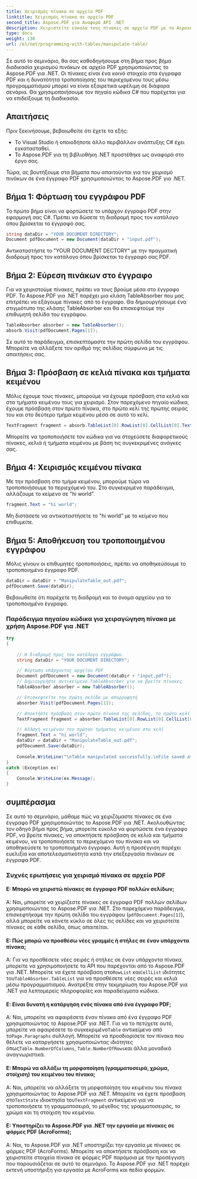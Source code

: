 ```yaml
---
title: Χειρισμός πίνακα σε αρχείο PDF
linktitle: Χειρισμός πίνακα σε αρχείο PDF
second_title: Aspose.PDF για Αναφορά API .NET
description: Χειριστείτε εύκολα τους πίνακες σε αρχείο PDF με το Aspose.PDF για .NET.
type: docs
weight: 130
url: /el/net/programming-with-tables/manipulate-table/
---
```

Σε αυτό το σεμινάριο, θα σας καθοδηγήσουμε στη βήμα προς βήμα διαδικασία χειρισμού πινάκων σε αρχείο PDF χρησιμοποιώντας το Aspose.PDF για .NET. Οι πίνακες είναι ένα κοινό στοιχείο στα έγγραφα PDF και η δυνατότητα τροποποίησης του περιεχομένου τους μέσω προγραμματισμού μπορεί να είναι εξαιρετικά ωφέλιμη σε διάφορα σενάρια. Θα χρησιμοποιήσουμε τον πηγαίο κώδικα C# που παρέχεται για να επιδείξουμε τη διαδικασία.

## Απαιτήσεις

Πριν ξεκινήσουμε, βεβαιωθείτε ότι έχετε τα εξής:

- Το Visual Studio ή οποιοδήποτε άλλο περιβάλλον ανάπτυξης C# έχει εγκατασταθεί.
- Το Aspose.PDF για τη βιβλιοθήκη .NET προστέθηκε ως αναφορά στο έργο σας.

Τώρα, ας βουτήξουμε στα βήματα που απαιτούνται για τον χειρισμό πινάκων σε ένα έγγραφο PDF χρησιμοποιώντας το Aspose.PDF για .NET.

## Βήμα 1: Φόρτωση του εγγράφου PDF

Το πρώτο βήμα είναι να φορτώσετε το υπάρχον έγγραφο PDF στην εφαρμογή σας C#. Πρέπει να δώσετε τη διαδρομή προς τον κατάλογο όπου βρίσκεται το έγγραφό σας.

```csharp
string dataDir = "YOUR DOCUMENT DIRECTORY";
Document pdfDocument = new Document(dataDir + "input.pdf");
```

Αντικαταστήστε το "YOUR DOCUMENT DECTORY" με την πραγματική διαδρομή προς τον κατάλογο όπου βρίσκεται το έγγραφό σας PDF.

## Βήμα 2: Εύρεση πινάκων στο έγγραφο

Για να χειριστούμε πίνακες, πρέπει να τους βρούμε μέσα στο έγγραφο PDF. Το Aspose.PDF για .NET παρέχει μια κλάση TableAbsorber που μας επιτρέπει να εξάγουμε πίνακες από το έγγραφο. Θα δημιουργήσουμε ένα στιγμιότυπο της κλάσης TableAbsorber και θα επισκεφτούμε την επιθυμητή σελίδα του εγγράφου.

```csharp
TableAbsorber absorber = new TableAbsorber();
absorb.Visit(pdfDocument.Pages[1]);
```

Σε αυτό το παράδειγμα, επισκεπτόμαστε την πρώτη σελίδα του εγγράφου. Μπορείτε να αλλάξετε τον αριθμό της σελίδας σύμφωνα με τις απαιτήσεις σας.

## Βήμα 3: Πρόσβαση σε κελιά πίνακα και τμήματα κειμένου

Μόλις έχουμε τους πίνακες, μπορούμε να έχουμε πρόσβαση στα κελιά και στα τμήματα κειμένου τους για χειρισμό. Στον παρεχόμενο πηγαίο κώδικα, έχουμε πρόσβαση στον πρώτο πίνακα, στο πρώτο κελί της πρώτης σειράς του και στο δεύτερο τμήμα κειμένου μέσα σε αυτό το κελί.

```csharp
TextFragment fragment = absorb.TableList[0].RowList[0].CellList[0].TextFragments[1];
```

Μπορείτε να τροποποιήσετε τον κώδικα για να στοχεύσετε διαφορετικούς πίνακες, κελιά ή τμήματα κειμένου με βάση τις συγκεκριμένες ανάγκες σας.

## Βήμα 4: Χειρισμός κειμένου πίνακα

Με την πρόσβαση στο τμήμα κειμένου, μπορούμε τώρα να τροποποιήσουμε το περιεχόμενό του. Στο συγκεκριμένο παράδειγμα, αλλάζουμε το κείμενο σε "hi world".

```csharp
fragment.Text = "hi world";
```

Μη διστάσετε να αντικαταστήσετε το "hi world" με το κείμενο που επιθυμείτε.

## Βήμα 5: Αποθήκευση του τροποποιημένου εγγράφου

Μόλις γίνουν οι επιθυμητές τροποποιήσεις, πρέπει να αποθηκεύσουμε το τροποποιημένο έγγραφο PDF.

```csharp
dataDir = dataDir + "ManipulateTable_out.pdf";
pdfDocument.Save(dataDir);
```

Βεβαιωθείτε ότι παρέχετε τη διαδρομή και το όνομα αρχείου για το τροποποιημένο έγγραφο.


### Παράδειγμα πηγαίου κώδικα για χειραγώγηση πίνακα με χρήση Aspose.PDF για .NET

```csharp
try
{
	
	// Η διαδρομή προς τον κατάλογο εγγράφων.
	string dataDir = "YOUR DOCUMENT DIRECTORY";

	// Φόρτωση υπάρχοντος αρχείου PDF
	Document pdfDocument = new Document(dataDir + "input.pdf");
	// Δημιουργήστε αντικείμενο TableAbsorber για να βρείτε πίνακες
	TableAbsorber absorber = new TableAbsorber();

	// Επισκεφτείτε την πρώτη σελίδα με απορροφητή
	absorber.Visit(pdfDocument.Pages[1]);

	// Αποκτήστε πρόσβαση στον πρώτο πίνακα της σελίδας, το πρώτο κελί και τα τμήματα κειμένου σε αυτόν
	TextFragment fragment = absorber.TableList[0].RowList[0].CellList[0].TextFragments[1];

	// Αλλαγή κειμένου του πρώτου τμήματος κειμένου στο κελί
	fragment.Text = "hi world";
	dataDir = dataDir + "ManipulateTable_out.pdf";
	pdfDocument.Save(dataDir);
	
	Console.WriteLine("\nTable manipulated successfully.\nFile saved at " + dataDir);
}
catch (Exception ex)
{
	Console.WriteLine(ex.Message);
}
```

## συμπέρασμα

Σε αυτό το σεμινάριο, μάθαμε πώς να χειριζόμαστε πίνακες σε ένα έγγραφο PDF χρησιμοποιώντας το Aspose.PDF για .NET. Ακολουθώντας τον οδηγό βήμα προς βήμα, μπορείτε εύκολα να φορτώσετε ένα έγγραφο PDF, να βρείτε πίνακες, να αποκτήσετε πρόσβαση σε κελιά και τμήματα κειμένου, να τροποποιήσετε το περιεχόμενο του πίνακα και να αποθηκεύσετε το τροποποιημένο έγγραφο. Αυτή η προσέγγιση παρέχει ευελιξία και αποτελεσματικότητα κατά την επεξεργασία πινάκων σε έγγραφα PDF.

### Συχνές ερωτήσεις για χειρισμό πίνακα σε αρχείο PDF

#### Ε: Μπορώ να χειριστώ πίνακες σε έγγραφα PDF πολλών σελίδων;

Α: Ναι, μπορείτε να χειρίζεστε πίνακες σε έγγραφα PDF πολλών σελίδων χρησιμοποιώντας το Aspose.PDF για .NET. Στο παρεχόμενο παράδειγμα, επισκεφτήκαμε την πρώτη σελίδα του εγγράφου (`pdfDocument.Pages[1]`), αλλά μπορείτε να κάνετε κύκλο σε όλες τις σελίδες και να χειριστείτε πίνακες σε κάθε σελίδα, όπως απαιτείται.

#### Ε: Πώς μπορώ να προσθέσω νέες γραμμές ή στήλες σε έναν υπάρχοντα πίνακα;

 Α: Για να προσθέσετε νέες σειρές ή στήλες σε έναν υπάρχοντα πίνακα, μπορείτε να χρησιμοποιήσετε τα API που παρέχονται από το Aspose.PDF για .NET. Μπορείτε να έχετε πρόσβαση στο`RowList` και`CellList` ιδιότητες του`TableAbsorber.TableList` για να προσθέσετε νέες σειρές και κελιά μέσω προγραμματισμού. Ανατρέξτε στην τεκμηρίωση του Aspose.PDF για .NET για λεπτομερείς πληροφορίες και παραδείγματα κώδικα.

#### Ε: Είναι δυνατή η κατάργηση ενός πίνακα από ένα έγγραφο PDF;

 Α: Ναι, μπορείτε να αφαιρέσετε έναν πίνακα από ένα έγγραφο PDF χρησιμοποιώντας το Aspose.PDF για .NET. Για να το πετύχετε αυτό, μπορείτε να αφαιρέσετε το συγκεκριμένο`Table` αντικείμενο από το`Page.Paragraphs` συλλογή. Μπορείτε να προσδιορίσετε τον πίνακα που θέλετε να καταργήσετε χρησιμοποιώντας ιδιότητες όπως`Table.NumberOfColumns`, `Table.NumberOfRows`και άλλα μοναδικά αναγνωριστικά.

#### Ε: Μπορώ να αλλάξω τη μορφοποίηση (γραμματοσειρά, χρώμα, στοίχιση) του κειμένου του πίνακα;

 Α: Ναι, μπορείτε να αλλάξετε τη μορφοποίηση του κειμένου του πίνακα χρησιμοποιώντας το Aspose.PDF για .NET. Μπορείτε να έχετε πρόσβαση στο`TextState` ιδιοκτησία του`TextFragment` αντικείμενο για να τροποποιήσετε τη γραμματοσειρά, το μέγεθος της γραμματοσειράς, το χρώμα και τη στοίχιση του κειμένου.

#### Ε: Υποστηρίζει το Aspose.PDF για .NET την εργασία με πίνακες σε φόρμες PDF (AcroForms);

Α: Ναι, το Aspose.PDF για .NET υποστηρίζει την εργασία με πίνακες σε φόρμες PDF (AcroForms). Μπορείτε να αποκτήσετε πρόσβαση και να χειριστείτε στοιχεία πίνακα σε φόρμες PDF παρόμοια με την προσέγγιση που παρουσιάζεται σε αυτό το σεμινάριο. Το Aspose.PDF για .NET παρέχει εκτενή υποστήριξη για εργασία με AcroForms και πεδία φορμών.